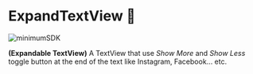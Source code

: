 # ExpandTextView 📖

![minimumSDK](https://img.shields.io/badge/minSDK-21-f39f37)
<br/>

**(Expandable TextView)** A TextView that use *Show More* and *Show Less* toggle button at the end of the text like Instagram, Facebook... etc.
<br/>

